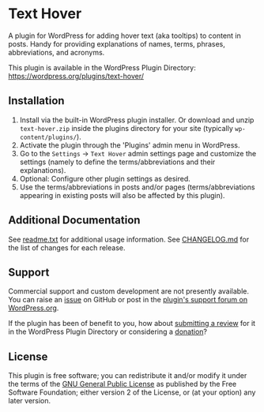 # Text Hover

A plugin for WordPress for adding hover text (aka tooltips) to content in posts. Handy for providing explanations of names, terms, phrases, abbreviations, and acronyms.

This plugin is available in the WordPress Plugin Directory: https://wordpress.org/plugins/text-hover/


## Installation

1. Install via the built-in WordPress plugin installer. Or download and unzip `text-hover.zip` inside the plugins directory for your site (typically `wp-content/plugins/`).
2. Activate the plugin through the 'Plugins' admin menu in WordPress.
3. Go to the `Settings` -> `Text Hover` admin settings page and customize the settings (namely to define the terms/abbreviations and their explanations).
4. Optional: Configure other plugin settings as desired.
5. Use the terms/abbreviations in posts and/or pages (terms/abbreviations appearing in existing posts will also be affected by this plugin).


## Additional Documentation

See [readme.txt](https://github.com/coffee2code/text-hover/blob/master/readme.txt) for additional usage information. See [CHANGELOG.md](CHANGELOG.md) for the list of changes for each release.


## Support

Commercial support and custom development are not presently available. You can raise an [issue](https://github.com/coffee2code/text-hover/issues) on GitHub or post in the [plugin's support forum on WordPress.org](https://wordpress.org/support/plugin/text-hover/).

If the plugin has been of benefit to you, how about [submitting a review](https://wordpress.org/support/plugin/text-hover/reviews/) for it in the WordPress Plugin Directory or considering a [donation](https://www.paypal.com/cgi-bin/webscr?cmd=_s-xclick&hosted_button_id=6ARCFJ9TX3522)?


## License

This plugin is free software; you can redistribute it and/or modify it under the terms of the [GNU General Public License](https://www.gnu.org/licenses/gpl-2.0.html) as published by the Free Software Foundation; either version 2 of the License, or (at your option) any later version.
